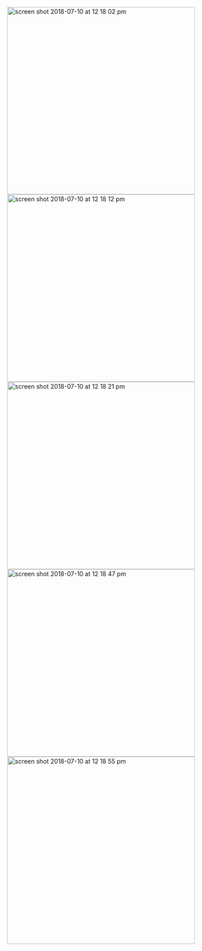 <p float="left">

<img width="432" height=”600” alt="screen shot 2018-07-10 at 12 18 02 pm" src="https://user-images.githubusercontent.com/41017424/42526456-7b168cf6-843b-11e8-89f7-6be8168bd914.png">
<img width="432" height=”600” alt="screen shot 2018-07-10 at 12 18 12 pm" src="https://user-images.githubusercontent.com/41017424/42526458-7be888a0-843b-11e8-8a2f-39318826e109.png">
<img width="432" height=”600” alt="screen shot 2018-07-10 at 12 18 21 pm" src="https://user-images.githubusercontent.com/41017424/42526463-7f3a1da2-843b-11e8-96e9-b74f27462fdf.png">
<img width="432" height=”600” alt="screen shot 2018-07-10 at 12 18 47 pm" src="https://user-images.githubusercontent.com/41017424/42526467-804877a2-843b-11e8-8323-3cfbe71b534d.png">
<img width="432" height=”600” alt="screen shot 2018-07-10 at 12 18 55 pm" src="https://user-images.githubusercontent.com/41017424/42526469-8148a0b4-843b-11e8-9be1-36cf0d9da479.png">



</p>
